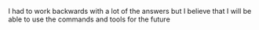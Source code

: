 I had to work backwards with a lot of the answers but I believe that I will be able to use the commands and tools for the future
